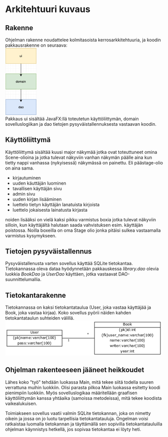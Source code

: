 # Arkitehtuuri kuvaus  

## Rakenne  
Ohjelman rakenne noudattelee kolmitasoista kerrosarkkitehtuuria, ja koodin pakkausrakenne on seuraava:  
<img src="https://github.com/alemati/otm-harjoitustyo/blob/master/dokumentointi/kuvat/arkRakenne.png" width="100">  
Pakkaus ui sisältää JavaFX:llä toteutetun käyttöliittymän, domain sovelluslogiikan ja dao tietojen pysyväistallennuksesta vastaavan koodin.  

## Käyttöliittymä  
Käyttöliittymä sisältää kuusi major näkymää jotka ovat toteuttuneet omina Scene-olioina ja jotka tulevat näkyviin vanhan näkymän päälle aina kun tietty nappi vanhassa (nykyisessä) näkymässä on painettu. Eli päästage-olio on aina sama. 
* kirjautuminen  
* uuden käuttäjän luominen  
* tavallisen käyttäjän sivu  
* admin sivu  
* uuden kirjan lisääminen  
* luettelo tietyn käyttäjän lanatuista kirjoista    
* luettelo jokaisesta lainatusta kirjasta  

noiden lisääksi on vielä kaksi pikku varmistus boxia jotka tulevat näkyviin silloin, kun käyttäjältä halutaan saada vahvistuksen esim. käyttäjän poistossa. Noilla boxeilla on oma Stage olio jonka pitäisi sulkea vastaamalla varmistus kysymykseen.  

## Tietojen pysyväistallennus  
Pysyväistallenusta varten sovellus käyttää SQLite tietokantaa. Tietokannassa oleva dataa hyödynnetään pakkauskessa _library.dao_ olevia luokkia _BookDao_ ja _UserDao_ käyttäen, jotka vastaavat DAO-suunnittelumallia.  

## Tietokantarakenne  
Tietokannassa on kaksi tietokantataulua (User, joka vastaa käyttäjää ja Book, joka vastaa kirjaa). Koko sovellus pyörii näiden kahden tietokantataulun suhteiden välillä.  
<img src="https://github.com/alemati/otm-harjoitustyo/blob/master/dokumentointi/kuvat/User-Book.png" width="500"> 

## Ohjelman rakenteeseen jääneet heikkoudet  
Lähes koko "työ" tehdään luokassa Main, mitä tekee siitä todella suuren verrattuna muihin luokkiin. Olisi parasta pilkoa Main luokassa esitetty koodi pienimpiin luokkiin. Myös sovelluslogikaa määritellään graafisen käyttöliittymän kanssa yhtäaika (samoissa metodeissa), mitä tekee koodista vaikealukuisen.  

Toimiakseen sovellus vaatii valmin SQLite tietokannan, joka on nimetty oikein ja jossa on jo luotu tarpellisia tietokantatauluja. Ongelman voisi ratkaistaa luomalla tietokannan ja täyttämällä sen sopivilla tietokantatauluilla ohjelman käynnistys hetkellä, jos sopivaa tietokantaa ei löyty heti.
